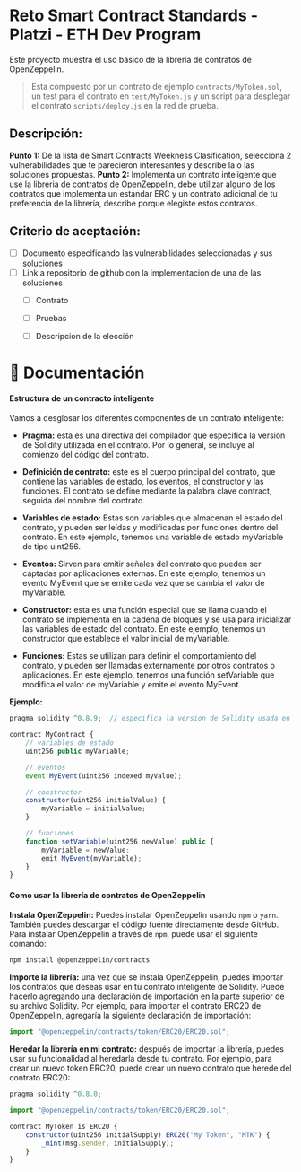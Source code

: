 # Reto Smart Contract Standards - Platzi - ETH Dev Program

Este proyecto muestra el uso básico de la librería de contratos de OpenZeppelin.

> Esta compuesto por un contrato de ejemplo `contracts/MyToken.sol`, un test para el contrato en `test/MyToken.js` y un script para desplegar el contrato `scripts/deploy.js` en la red de prueba.

## Descripción:
**Punto 1:** De la lista de Smart Contracts Weekness Clasification, selecciona 2 vulnerabilidades que te parecieron interesantes y describe la o las soluciones propuestas.
**Punto 2:** Implementa un contrato inteligente que use la libreria de contratos de OpenZeppelin, debe utilizar alguno de los contratos que implementa un estandar ERC y un contrato adicional de tu preferencia de la librería, describe porque elegiste estos contratos.

## Criterio de aceptación:
- [ ] Documento especificando las vulnerabilidades seleccionadas y sus soluciones
- [ ] Link a repositorio de github con la implementacion de una de las soluciones
  - [ ] Contrato
  - [ ] Pruebas 
  - [ ] Descripcion de la elección


# 📄 Documentación
#### Estructura de un contracto inteligente

Vamos a desglosar los diferentes componentes de un contrato inteligente:

- **Pragma:** esta es una directiva del compilador que especifica la versión de Solidity utilizada en el contrato. Por lo general, se incluye al comienzo del código del contrato.

- **Definición de contrato:** este es el cuerpo principal del contrato, que contiene las variables de estado, los eventos, el constructor y las funciones. El contrato se define mediante la palabra clave contract, seguida del nombre del contrato.

- **Variables de estado:** Estas son variables que almacenan el estado del contrato, y pueden ser leídas y modificadas por funciones dentro del contrato. En este ejemplo, tenemos una variable de estado myVariable de tipo uint256.

- **Eventos:** Sirven para emitir señales del contrato que pueden ser captadas por aplicaciones externas. En este ejemplo, tenemos un evento MyEvent que se emite cada vez que se cambia el valor de myVariable.

- **Constructor:** esta es una función especial que se llama cuando el contrato se implementa en la cadena de bloques y se usa para inicializar las variables de estado del contrato. En este ejemplo, tenemos un constructor que establece el valor inicial de myVariable.

- **Funciones:** Estas se utilizan para definir el comportamiento del contrato, y pueden ser llamadas externamente por otros contratos o aplicaciones. En este ejemplo, tenemos una función setVariable que modifica el valor de myVariable y emite el evento MyEvent.

**Ejemplo:**

```javascript
pragma solidity ^0.8.9;  // especifica la version de Solidity usada en el contrato

contract MyContract {
    // variables de estado
    uint256 public myVariable;

    // eventos
    event MyEvent(uint256 indexed myValue);

    // constructor
    constructor(uint256 initialValue) {
        myVariable = initialValue;
    }

    // funciones
    function setVariable(uint256 newValue) public {
        myVariable = newValue;
        emit MyEvent(myVariable);
    }
}
```

#### Como usar la librería de contratos de OpenZeppelin

**Instala OpenZeppelin:** Puedes instalar OpenZeppelin usando `npm` o `yarn`. También puedes descargar el código fuente directamente desde GitHub. Para instalar OpenZeppelin a través de `npm`, puede usar el siguiente comando:

```bash
npm install @openzeppelin/contracts
```

**Importe la librería:** una vez que se instala OpenZeppelin, puedes importar los contratos que deseas usar en tu contrato inteligente de Solidity. Puede hacerlo agregando una declaración de importación en la parte superior de su archivo Solidity. Por ejemplo, para importar el contrato ERC20 de OpenZeppelin, agregaría la siguiente declaración de importación:

```javascript
import "@openzeppelin/contracts/token/ERC20/ERC20.sol";
```

**Heredar la librería en mi contrato:** después de importar la librería, puedes usar su funcionalidad al heredarla desde tu contrato. Por ejemplo, para crear un nuevo token ERC20, puede crear un nuevo contrato que herede del contrato ERC20:

```javascript
pragma solidity ^0.8.0;

import "@openzeppelin/contracts/token/ERC20/ERC20.sol";

contract MyToken is ERC20 {
    constructor(uint256 initialSupply) ERC20("My Token", "MTK") {
        _mint(msg.sender, initialSupply);
    }
}
```
